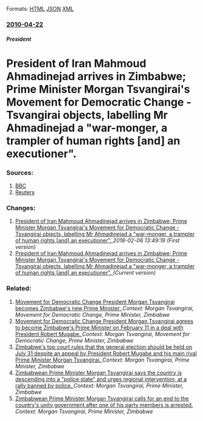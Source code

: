
Formats: [HTML](/news/2010/04/22/president-of-iran-mahmoud-ahmadinejad-arrives-in-zimbabwe-prime-minister-morgan-tsvangirai-s-movement-for-democratic-change-a-tsvangirai.html)  [JSON](/news/2010/04/22/president-of-iran-mahmoud-ahmadinejad-arrives-in-zimbabwe-prime-minister-morgan-tsvangirai-s-movement-for-democratic-change-a-tsvangirai.json)  [XML](/news/2010/04/22/president-of-iran-mahmoud-ahmadinejad-arrives-in-zimbabwe-prime-minister-morgan-tsvangirai-s-movement-for-democratic-change-a-tsvangirai.xml)  

### [2010-04-22](/news/2010/04/22/index.md)

##### President
# President of Iran Mahmoud Ahmadinejad arrives in Zimbabwe; Prime Minister Morgan Tsvangirai's Movement for Democratic Change - Tsvangirai objects, labelling Mr Ahmadinejad a "war-monger, a trampler of human rights [and] an executioner". 




### Sources:

1. [BBC](http://news.bbc.co.uk/2/hi/africa/8636804.stm)
2. [Reuters](http://af.reuters.com/article/topNews/idAFJOE63L0KI20100422)

### Changes:

1. [President of Iran Mahmoud Ahmadinejad arrives in Zimbabwe; Prime Minister Morgan Tsvangirai's Movement for Democratic Change - Tsvangirai objects, labelling Mr Ahmadinejad a "war-monger, a trampler of human rights [and] an executioner". ](/news/2010/04/22/president-of-iran-mahmoud-ahmadinejad-arrives-in-zimbabwe-prime-minister-morgan-tsvangirai-s-movement-for-democratic-change-tsvangirai.md) _2018-02-06 13:49:19 (First version)_
1. [President of Iran Mahmoud Ahmadinejad arrives in Zimbabwe; Prime Minister Morgan Tsvangirai's Movement for Democratic Change - Tsvangirai objects, labelling Mr Ahmadinejad a "war-monger, a trampler of human rights [and] an executioner". ](/news/2010/04/22/president-of-iran-mahmoud-ahmadinejad-arrives-in-zimbabwe-prime-minister-morgan-tsvangirai-s-movement-for-democratic-change-a-tsvangirai.md) _(Current version)_

### Related:

1. [ Movement for Democratic Change President Morgan Tsvangirai becomes Zimbabwe's new Prime Minister. ](/news/2009/02/11/movement-for-democratic-change-president-morgan-tsvangirai-becomes-zimbabwe-s-new-prime-minister.md) _Context: Morgan Tsvangirai, Movement for Democratic Change, Prime Minister, Zimbabwe_
2. [ Movement for Democratic Change President Morgan Tsvangirai agrees to become Zimbabwe's Prime Minister on February 11 in a deal with President Robert Mugabe. ](/news/2009/01/31/movement-for-democratic-change-president-morgan-tsvangirai-agrees-to-become-zimbabwe-s-prime-minister-on-february-11-in-a-deal-with-preside.md) _Context: Morgan Tsvangirai, Movement for Democratic Change, Prime Minister, Zimbabwe_
3. [Zimbabwe's top court rules that the general election should be held on July 31 despite an appeal by President Robert Mugabe and his main rival Prime Minister Morgan Tsvangirai. ](/news/2013/07/5/zimbabwe-s-top-court-rules-that-the-general-election-should-be-held-on-july-31-despite-an-appeal-by-president-robert-mugabe-and-his-main-riv.md) _Context: Morgan Tsvangirai, Prime Minister, Zimbabwe_
4. [Zimbabwean Prime Minister Morgan Tsvangirai says the country is descending into a "police state" and urges regional intervention, at a rally banned by police. ](/news/2011/03/18/zimbabwean-prime-minister-morgan-tsvangirai-says-the-country-is-descending-into-a-police-state-and-urges-regional-intervention-at-a-rally.md) _Context: Morgan Tsvangirai, Prime Minister, Zimbabwe_
5. [Zimbabwean Prime Minister Morgan Tsvangirai calls for an end to the country's unity government after one of his party members is arrested. ](/news/2011/03/11/zimbabwean-prime-minister-morgan-tsvangirai-calls-for-an-end-to-the-country-s-unity-government-after-one-of-his-party-members-is-arrested.md) _Context: Morgan Tsvangirai, Prime Minister, Zimbabwe_
